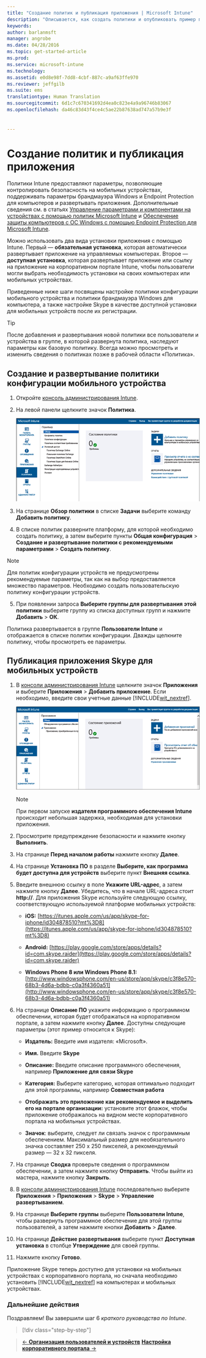 ```yaml
---
title: "Создание политик и публикация приложения | Microsoft Intune"
description: "Описывается, как создать политики и опубликовать пример приложения для подписки Intune."
keywords: 
author: barlanmsft
manager: angrobe
ms.date: 04/28/2016
ms.topic: get-started-article
ms.prod: 
ms.service: microsoft-intune
ms.technology: 
ms.assetid: e0d8e98f-7dd8-4cbf-887c-a9af63ffe970
ms.reviewer: jeffgilb
ms.suite: ems
translationtype: Human Translation
ms.sourcegitcommit: 6d1c7c670341692d4ea0c823e4a9a96746b83067
ms.openlocfilehash: da46c83d43f4ce4c5ae22b87638ad747a57b9e3f


---
```


# Создание политик и публикация приложения
Политики Intune предоставляют параметры, позволяющие контролировать безопасность на мобильных устройствах, поддерживать параметры брандмауэра Windows и Endpoint Protection для компьютеров и развертывать приложения. Дополнительные сведения см. в статьях [Управление параметрами и компонентами на устройствах с помощью политик Microsoft Intune](/Intune/deploy-use/manage-settings-and-features-on-your-devices-with-microsoft-intune-policies) и [Обеспечение защиты компьютеров с ОС Windows с помощью Endpoint Protection для Microsoft Intune](/Intune/deploy-use/help-secure-windows-pcs-with-endpoint-protection-for-microsoft-intune).

Можно использовать два вида установки приложения с помощью Intune. Первый — **обязательная установка**, которая автоматически развертывает приложение на управляемых компьютерах. Второе — **доступная установка**, которая развертывает приложение или ссылку на приложение на корпоративном портале Intune, чтобы пользователи могли выбрать необходимость установки на своих компьютерах или мобильных устройствах.

Приведенные ниже шаги посвящены настройке политики конфигурации мобильного устройства и политики брандмауэра Windows для компьютера, а также настройке Skype в качестве доступной установки для мобильных устройств после их регистрации.

> [!TIP]
> После добавления и развертывания новой политики все пользователи и устройства в группе, в которой развернута политика, наследуют параметры как базовую политику. Всегда можно просмотреть и изменить сведения о политиках позже в рабочей области «Политика».


## Создание и развертывание политики конфигурации мобильного устройства

1.  Откройте [консоль администрирования Intune](https://manage.microsoft.com/).

2.  На левой панели щелкните значок **Политика**.

    ![admin-console-policy-workspace](./media/policy.png)

3.  На странице **Обзор политики** в списке **Задачи** выберите команду **Добавить политику**.

4.  В списке политик разверните платформу, для которой необходимо создать политику, а затем выберите пункты **Общая конфигурация** > **Создание и развертывание политики с рекомендуемыми параметрами** > **Создать политику**.

> [!NOTE]
> Для политик конфигурации устройств не предусмотрены рекомендуемые параметры, так как на выбор предоставляется множество параметров. Необходимо создать пользовательскую политику конфигурации устройств.


5.  При появлении запроса **Выберите группы для развертывания этой политики** выберите группу из списка доступных групп и нажмите **Добавить** > **ОК**.

Политика развертывается в группе **Пользователи Intune** и отображается в списке политик конфигурации. Дважды щелкните политику, чтобы просмотреть ее параметры.

## Публикация приложения Skype для мобильных устройств

1.  В [консоли администрирования Intune](https://manage.microsoft.com/) щелкните значок **Приложения** и выберите **Приложения** > **Добавить приложение**. Если необходимо, введите свои учетные данные [!INCLUDE[wit_nextref](../includes/wit_nextref_md.md)].

    ![admin-console-apps-workspace](./media/apps.png)

    > [!NOTE]
    > При первом запуске **издателя программного обеспечения Intune** происходит небольшая задержка, необходимая для установки приложения.

2.  Просмотрите предупреждение безопасности и нажмите кнопку **Выполнить**.

3.  На странице **Перед началом работы** нажмите кнопку **Далее**.

4.  На странице **Установка ПО** в разделе **Выберите, как программа будет доступна для устройств** выберите пункт **Внешняя ссылка**.

5.  Введите внешнюю ссылку в поле **Укажите URL-адрес**, а затем нажмите кнопку **Далее**. Убедитесь, что в начале URL-адреса стоит **http://**. Для приложения Skype используйте следующую ссылку, соответствующую используемой платформе мобильных устройств:

    -   **iOS:**   [https://itunes.apple.com/us/app/skype-for-iphone/id304878510?mt%3D8](https://itunes.apple.com/us/app/skype-for-iphone/id304878510?mt%3D8)

    -   **Android:**  [https://play.google.com/store/apps/details?id=com.skype.raider](https://play.google.com/store/apps/details?id=com.skype.raider)

    -   **Windows Phone 8 или Windows Phone 8.1:**  [http://www.windowsphone.com/en-us/store/app/skype/c3f8e570-68b3-4d6a-bdbb-c0a3f4360a51](http://www.windowsphone.com/en-us/store/app/skype/c3f8e570-68b3-4d6a-bdbb-c0a3f4360a51)

6.  На странице **Описание ПО** укажите информацию о программном обеспечении, которая будет отображаться на корпоративном портале, а затем нажмите кнопку **Далее**. Доступны следующие параметры (этот пример относится к Skype):

    -   **Издатель:** Введите имя издателя: «Microsoft».

    -   **Имя.** Введите **Skype**

    -   **Описание:** Введите описание программного обеспечения, например **Приложение для связи Skype**

    -   **Категория:** Выберите категорию, которая оптимально подходит для этой программы, например **Совместная работа**

    -   **Отображать это приложение как рекомендуемое и выделить его на портале организации:** установите этот флажок, чтобы приложение отображалось на видном месте корпоративного портала на мобильных устройствах.

    -   **Значок**: выберите, следует ли связать значок с программным обеспечением. Максимальный размер для необязательного значка составляет 250 x 250 пикселей, а рекомендуемый размер — 32 x 32 пикселя.

7.  На странице **Сводка** проверьте сведения о программном обеспечении, а затем нажмите кнопку **Отправить**. Чтобы выйти из мастера, нажмите кнопку **Закрыть**.

8.  В [консоли администрирования Intune](https://manage.microsoft.com/) последовательно выберите **Приложения** > **Приложения** > **Skype** > **Управление развертыванием**.

9. На странице **Выберите группы** выберите **Пользователи Intune**, чтобы развернуть программное обеспечение для этой группы пользователей, а затем нажмите кнопки **Добавить** > **Далее**.

10. На странице **Действие развертывания** выберите пункт **Доступная установка** в столбце **Утверждение** для своей группы.

11. Нажмите кнопку **Готово**.

Приложение Skype теперь доступно для установки на мобильных устройствах с корпоративного портала, но сначала необходимо установить [!INCLUDE[wit_nextref](../includes/wit_nextref_md.md)] на компьютерах и мобильных устройствах.


### Дальнейшие действия
Поздравляем! Вы завершили шаг 6 *краткого руководства по Intune*.

>[!div class="step-by-step"]

>[&larr; **Организация пользователей и устройств**](.\start-with-a-paid-subscription-to-microsoft-intune-step-5.md)       [**Настройка корпоративного портала** &rarr;](.\start-with-a-paid-subscription-to-microsoft-intune-step-7.md)  



<!--HONumber=Aug16_HO4-->


